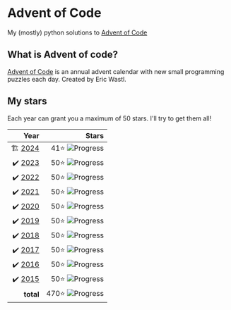 # Advent of Code
My (mostly) python solutions to [Advent of Code](https://adventofcode.com)

## What is Advent of code?
[Advent of Code](https://adventofcode.com/about) is an annual advent calendar with new small programming puzzles each day. Created by Eric Wastl.

## My stars
Each year can grant you a maximum of 50 stars. I'll try to get them all! 


|  Year |Stars |
|------:|---:|
| 🏗 [2024](2024) | 41⭐️ ![Progress](https://progress-bar.xyz/41/?scale=50&suffix=⭐️&show_text=false)|
| ✔️ [2023](2023) | 50⭐️ ![Progress](https://progress-bar.xyz/50/?scale=50&suffix=⭐️&show_text=false)|
| ✔️ [2022](2022) | 50⭐️ ![Progress](https://progress-bar.xyz/50/?scale=50&suffix=⭐️&show_text=false)|
| ✔️ [2021](2021) | 50⭐️ ![Progress](https://progress-bar.xyz/50/?scale=50&suffix=⭐️&show_text=false)|
| ✔️ [2020](2020) | 50⭐️ ![Progress](https://progress-bar.xyz/50/?scale=50&suffix=⭐️&show_text=false)|
| ✔️ [2019](2019) | 50⭐️ ![Progress](https://progress-bar.xyz/50/?scale=50&suffix=⭐️&show_text=false)|
| ✔️ [2018](2018) | 50⭐️ ![Progress](https://progress-bar.xyz/50/?scale=50&suffix=⭐️&show_text=false)|
| ✔️ [2017](2017) | 50⭐️ ![Progress](https://progress-bar.xyz/50/?scale=50&suffix=⭐️&show_text=false)|
| ✔️ [2016](2016) | 50⭐️ ![Progress](https://progress-bar.xyz/50/?scale=50&suffix=⭐️&show_text=false) | 
| ✔️ [2015](2015) | 50⭐️  ![Progress](https://progress-bar.xyz/50/?scale=50&suffix=⭐️&show_text=false)  |
|**total** | 470⭐️ ![Progress](https://progress-bar.xyz/470/?scale=500&suffix=⭐️&show_text=false)|
